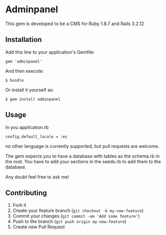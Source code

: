 # Adminpanel
This gem is developed to be a CMS for Ruby 1.8.7 and Rails 3.2.12 

## Installation

Add this line to your application's Gemfile:

    gem 'adminpanel'

And then execute:

    $ bundle

Or install it yourself as:

    $ gem install adminpanel

## Usage

In you application.rb 

    config.default_locale = :es
no other language is currently supported, but pull requests are welcome.

The gem expects you to have a database with tables as the schema.rb in the root. You have to add your sections in the seeds.rb to add them to the database.

Any doubt feel free to ask me!

## Contributing

1. Fork it
2. Create your feature branch (`git checkout -b my-new-feature`)
3. Commit your changes (`git commit -am 'Add some feature'`)
4. Push to the branch (`git push origin my-new-feature`)
5. Create new Pull Request
